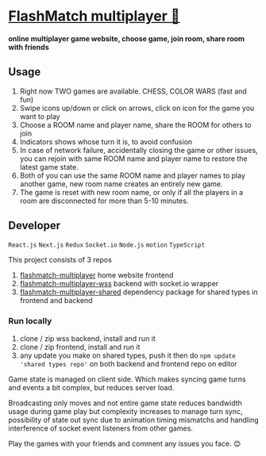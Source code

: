 # [FlashMatch multiplayer 🔗](https://flashmatch-multiplayer.vercel.app/)

#### online multiplayer game website, choose game, join room, share room with friends

## Usage

1. Right now TWO games are available. CHESS, COLOR WARS (fast and fun)
2. Swipe icons up/down or click on arrows, click on icon for the game you want to play
3. Choose a ROOM name and player name, share the ROOM for others to join
4. Indicators shows whose turn it is, to avoid confusion
5. In case of network failure, accidentally closing the game or other issues, you can rejoin with same ROOM name and player name to restore the latest game state.
6. Both of you can use the same ROOM name and player names to play another game, new room name creates an entirely new game.
7. The game is reset with new room name, or only if all the players in a room are disconnected for more than 5-10 minutes.

## Developer

`React.js` `Next.js` `Redux` `Socket.io` `Node.js` `motion` `TypeScript`

This project consists of 3 repos

1. [flashmatch-multiplayer](https://github.com/ultfsuraj/flashmatch-multiplayer) home website frontend
2. [flashmatch-multiplayer-wss](https://github.com/ultfsuraj/flashmatch-multiplayer-wss) backend with socket.io wrapper
3. [flashmatch-multiplayer-shared](https://github.com/ultfsuraj/flashmatch-multiplayer-shared) dependency package for shared types in frontend and backend

### Run locally

1. clone / zip wss backend, install and run it
2. clone / zip frontend, install and run it
3. any update you make on shared types, push it then do `npm update 'shared types repo'` on both backend and frontend repo on editor

Game state is managed on client side. Which makes syncing game turns and events a bit complex, but reduces server load.

Broadcasting only moves and not entire game state reduces bandwidth usage during game play but complexity increases to manage turn sync, possibility of state out sync due to animation timing mismatchs and handling interference of socket event listeners from other games.

Play the games with your friends and comment any issues you face. 😊